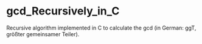 # gcd_Recursively_in_C
Recursive algorithm implemented in C to calculate the gcd (in German: ggT, größter gemeinsamer Teiler).
